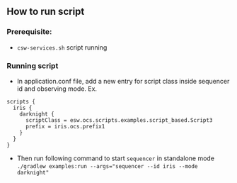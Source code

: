 
## How to run script

### Prerequisite:
- `csw-services.sh` script running

### Running script
- In application.conf file, add a new entry for script class inside sequencer id and observing mode.
Ex.
```
scripts {
  iris {
    darknight {
      scriptClass = esw.ocs.scripts.examples.script_based.Script3
      prefix = iris.ocs.prefix1
    }
  }
}
```
- Then run following command to start `sequencer` in standalone mode 
```./gradlew examples:run --args="sequencer --id iris --mode darknight"```
   
 